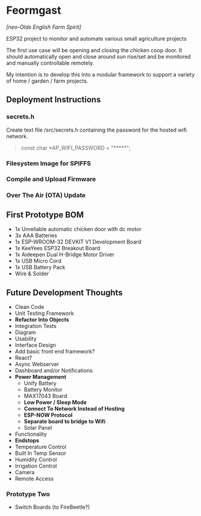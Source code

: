 # Feormgast 
*[neo-Olde English Farm Spirit]* 

ESP32 project to monitor and automate various small agriculture projects

The first use case will be opening and closing the chicken coop door. It should automatically open and close around sun rise/set and be monitored and manually controllable remotely.

My intention is to develop this into a modular framework to 
support a variety of home / garden / farm projects.

## Deployment Instructions

### secrets.h

Create text file /src/secrets.h containing the password for the 
hosted wifi network.

  > const char *AP_WIFI_PASSWORD = "*****";

### Filesystem Image for SPIFFS

### Compile and Upload Firmware

### Over The Air (OTA) Update

## First Prototype BOM

* 1x Unreliable automatic chicken door with dc motor
* 3x AAA Batteries
* 1x ESP-WROOM-32 DEVKIT V1 Development Board
* 1x KeeYees ESP32 Breakout Board
* 1x Aideepen Dual H-Bridge Motor Driver
* 1x USB Micro Cord
* 1x USB Battery Pack
* Wire & Solder

## Future Development Thoughts

* Clean Code
 * Unit Testing Framework
 * **Refactor Into Objects**
 * Integration Tests
 * Diagram
* Usability 
 * Interface Design
  * Add basic front end framework?
  * React?
 * Async Webserver
 * Dashboard and/or Notifications
* **Power Management**
  * Unify Battery
  * Battery Monitor 
   * MAX17043 Board
  * **Low Power / Sleep Mode** 
  * **Connect To Network Instead of Hosting**
   * **ESP-NOW Protocol**
    * **Separate board to bridge to Wifi**
  * Solar Panel
* Functionality
 * **Endstops**
 * Temperature Control
  * Built In Temp Sensor
 * Humidity Control
 * Irrigation Control
 * Camera
 * Remote Access

### Prototype Two

* Switch Boards (to FireBeetle?)
 